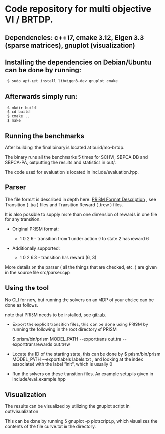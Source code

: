 #	Code repository for multi objective VI / BRTDP.
## Dependencies: c++17, cmake 3.12, Eigen 3.3 (sparse matrices), gnuplot (visualization)

## Installing the dependencies on Debian/Ubuntu can be done by running:
	 $ sudo apt-get install libeigen3-dev gnuplot cmake

## Afterwards simply run:
	 $ mkdir build
	 $ cd build
	 $ cmake ..
	 $ make


## Running the benchmarks
After building, the final binary is located at build/mo-brtdp. 

The binary runs all the benchmarks 5 times for SCHVI, SBPCA-DB and SBPCA-PA,
outputting the results and statistics in out/.

The code used for evaluation is located in include/evaluation.hpp.

## Parser

The file format is described in depth here: [PRISM Format Description](https://www.prismmodelchecker.org/manual/Appendices/ExplicitModelFiles)
, see Transition ( .tra ) files and Transition Reward ( .trew ) files. 

It is also possible to supply more than one dimension of rewards in one file for any transition.

* Original PRISM format:
	+ 1 0 2 6 - transition from 1 under action 0 to state 2 has reward 6

* Additionally supported:
	+ 1 0 2 6 3 - transition has reward (6, 3)

More details on the parser ( all the things that are checked, etc. ) are given
in the source file src/parser.cpp

## Using the tool

No CLI for now, but running the solvers on an MDP of your choice can be done as
follows.

note that PRISM needs to be installed, see [github](https://github.com/prismmodelchecker/prism).


* Export the explicit transition files, this can be done using PRISM by
running the following in the root directory of PRISM

    $ prism/bin/prism MODEL_PATH --exporttrans out.tra --exporttransrewards out.trew


* Locate the ID of the starting state, this can be done by 
    $ prism/bin/prism MODEL_PATH --exportlabels labels.txt
		 , and looking at the index associated with the label "init", which is usually 0


* Run the solvers on these transition files. An example setup is given in include/eval_example.hpp


## Visualization

The results can be visualized by utilizing the gnuplot script in
out/visualization

This can be done by running $ gnuplot -p plotscript.p, which visualizes the
contents of the file curve.txt in the directory.

